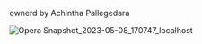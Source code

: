 ownerd by Achintha Pallegedara

![Opera Snapshot_2023-05-08_170747_localhost](https://user-images.githubusercontent.com/117448950/236814731-a9add60d-54fe-4f52-b207-4d38bc3d8edd.png)
